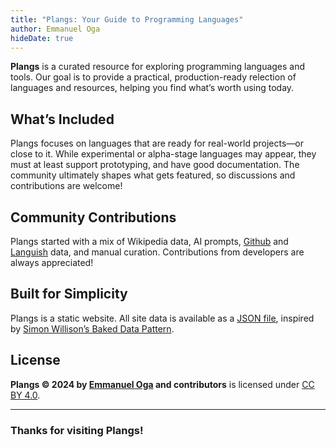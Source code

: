 ```yaml
---
title: "Plangs: Your Guide to Programming Languages"
author: Emmanuel Oga
hideDate: true
---
```

**Plangs** is a curated resource for exploring programming languages and tools. Our goal is to provide a practical, production-ready relection of languages and resources, helping you find what’s worth using today.  

## What’s Included  

Plangs focuses on languages that are ready for real-world projects—or close to it. While experimental or alpha-stage languages may appear, they must at least support prototyping, and have good documentation. The community ultimately shapes what gets featured, so discussions and contributions are welcome!  

## Community Contributions  

Plangs started with a mix of Wikipedia data, AI prompts, [Github](https://github.com/tjpalmer/languish) and [Languish](https://github.com/tjpalmer/languish) data, and manual curation. Contributions from developers are always appreciated!  

## Built for Simplicity  

Plangs is a static website. All site data is available as a [JSON file](/plangs.json), inspired by [Simon Willison’s Baked Data Pattern](https://simonwillison.net/2021/Jul/28/baked-data/).  

## License  

**Plangs © 2024 by [Emmanuel Oga](https://emmanueloga.com) and contributors** is licensed under [CC BY 4.0](https://creativecommons.org/licenses/by/4.0/).  

---

### Thanks for visiting Plangs!  
